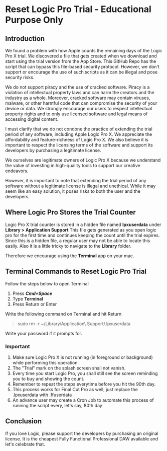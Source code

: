 # Reset Logic Pro Trial - Educational Purpose Only

## Introduction

We found a problem with how Apple counts the remaining days of the Logic Pro X trial. We discovered a file that gets created when we download and start using the trial version from the App Store. This GitHub Repo has the script that can bypass this file-based security protocol. However, we don't support or encourage the use of such scripts as it can be illegal and pose security risks.

We do not support piracy and the use of cracked software. Piracy is a violation of intellectual property laws and can harm the creators and the industry as a whole. Moreover, cracked software may contain viruses, malware, or other harmful code that can compromise the security of your device or data. We strongly encourage our users to respect intellectual property rights and to only use licensed software and legal means of accessing digital content.

I must clarify that we do not condone the practice of extending the trial period of any software, including Apple Logic Pro X. We appreciate the affordability and feature-richness of Logic Pro X. We also believe it is important to respect the licensing terms of the software and support its developers by purchasing a legitimate license.

We ourselves are legitimate owners of Logic Pro X because we understand the value of investing in high-quality tools to support our creative endeavors.

However, it is important to note that extending the trial period of any software without a legitimate license is illegal and unethical. While it may seem like an easy solution, it poses risks to both the user and the developers.

## Where Logic Pro Stores the Trial Counter

Logic Pro X trial counter is stored in a hidden file named **lpxuserdata** under **Library > Application Support**
This file gets generated as you open logic pro for the first time and continues keeping the count until the trial expires.
Since this is a hidden file, a regular user may not be able to locate this easily.
Also it is a little tricky to navigate to the **Library** folder.

Therefore we encourage using the **Terminal** app on your mac.

## Terminal Commands to Reset Logic Pro Trial

Follow the steps below to open Terminal

1. Press ***Cmd+Space***
2. Type **Terminal**
3. Press Return or Enter

Write the following command on Terminal and hit Return

> sudo rm -r ~/Library/Application\ Support/.lpxuserdata

Write your password if it prompts for.

### Important

1. Make sure Logic Pro X is not running (in foreground or background) while performing this operation.
2. The "Trial" mark on the splash screen shall not vanish.
3. Every time you start Logic Pro, you shall still see the screen reminding you to buy and showing the count.
4. Remember to repeat the steps everytime before you hit the 90th day.
5. This process works for Final Cut Pro as well, just replace the .lpxuserdata with .ffuserdata
6. An advance user may create a Cron Job to automate this process of running the script every, let's say, 80th day

## Conclusion

If you love Logic, please support the developers by purchasing an original license. It is the cheapest Fully Functional Professional DAW available and let's celebrate that.
